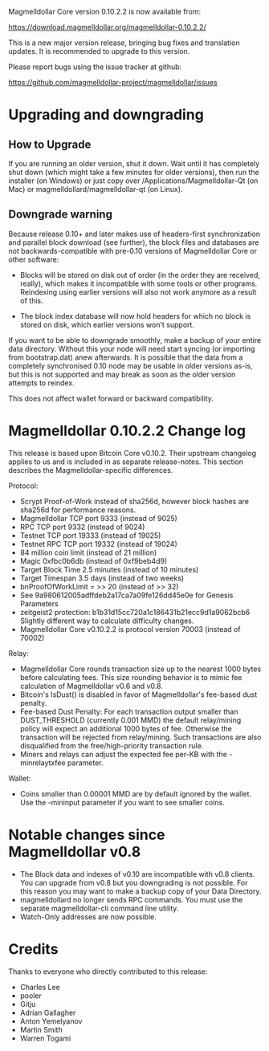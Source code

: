 Magmelldollar Core version 0.10.2.2 is now available from:

  <https://download.magmelldollar.org/magmelldollar-0.10.2.2/>

This is a new major version release, bringing bug fixes and translation 
updates. It is recommended to upgrade to this version.

Please report bugs using the issue tracker at github:

  <https://github.com/magmelldollar-project/magmelldollar/issues>

Upgrading and downgrading
=========================

How to Upgrade
--------------

If you are running an older version, shut it down. Wait until it has completely
shut down (which might take a few minutes for older versions), then run the
installer (on Windows) or just copy over /Applications/Magmelldollar-Qt (on Mac) or
magmelldollard/magmelldollar-qt (on Linux).

Downgrade warning
------------------

Because release 0.10+ and later makes use of headers-first synchronization and
parallel block download (see further), the block files and databases are not
backwards-compatible with pre-0.10 versions of Magmelldollar Core or other software:

* Blocks will be stored on disk out of order (in the order they are
received, really), which makes it incompatible with some tools or
other programs. Reindexing using earlier versions will also not work
anymore as a result of this.

* The block index database will now hold headers for which no block is
stored on disk, which earlier versions won't support.

If you want to be able to downgrade smoothly, make a backup of your entire data
directory. Without this your node will need start syncing (or importing from
bootstrap.dat) anew afterwards. It is possible that the data from a completely
synchronised 0.10 node may be usable in older versions as-is, but this is not
supported and may break as soon as the older version attempts to reindex.

This does not affect wallet forward or backward compatibility.


Magmelldollar 0.10.2.2 Change log
============================
This release is based upon Bitcoin Core v0.10.2.  Their upstream changelog applies to us and
is included in as separate release-notes.  This section describes the Magmelldollar-specific differences.

Protocol:
- Scrypt Proof-of-Work instead of sha256d, however block hashes are sha256d for performance reasons.
- Magmelldollar TCP port 9333 (instead of 9025)
- RPC TCP port 9332 (instead of 9024)
- Testnet TCP port 19333 (instead of 19025)
- Testnet RPC TCP port 19332 (instead of 19024)
- 84 million coin limit  (instead of 21 million)
- Magic 0xfbc0b6db       (instead of 0xf9beb4d9)
- Target Block Time 2.5 minutes (instead of 10 minutes)
- Target Timespan 3.5 days      (instead of two weeks)
- bnProofOfWorkLimit = >> 20    (instead of >> 32)
- See 9a980612005adffdeb2a17ca7a09fe126dd45e0e for Genesis Parameters
- zeitgeist2 protection: b1b31d15cc720a1c186431b21ecc9d1a9062bcb6 Slightly different way to calculate difficulty changes.
- Magmelldollar Core v0.10.2.2 is protocol version 70003 (instead of 70002)

Relay:
- Magmelldollar Core rounds transaction size up to the nearest 1000 bytes before calculating fees.  This size rounding behavior is to mimic fee calculation of Magmelldollar v0.6 and v0.8.
- Bitcoin's IsDust() is disabled in favor of Magmelldollar's fee-based dust penalty.
- Fee-based Dust Penalty: For each transaction output smaller than DUST_THRESHOLD (currently 0.001 MMD) the default relay/mining policy will expect an additional 1000 bytes of fee.  Otherwise the transaction will be rejected from relay/mining.  Such transactions are also disqualified from the free/high-priority transaction rule.
- Miners and relays can adjust the expected fee per-KB with the -minrelaytxfee parameter.

Wallet:
- Coins smaller than 0.00001 MMD are by default ignored by the wallet.  Use the -mininput parameter if you want to see smaller coins.

Notable changes since Magmelldollar v0.8
===================================

- The Block data and indexes of v0.10 are incompatible with v0.8 clients.  You can upgrade from v0.8 but you downgrading is not possible.  For this reason you may want to make a backup copy of your Data Directory.
- magmelldollard no longer sends RPC commands.  You must use the separate magmelldollar-cli command line utility.
- Watch-Only addresses are now possible.

Credits
=======

Thanks to everyone who directly contributed to this release:

- Charles Lee
- pooler
- Gitju
- Adrian Gallagher
- Anton Yemelyanov
- Martin Smith
- Warren Togami
